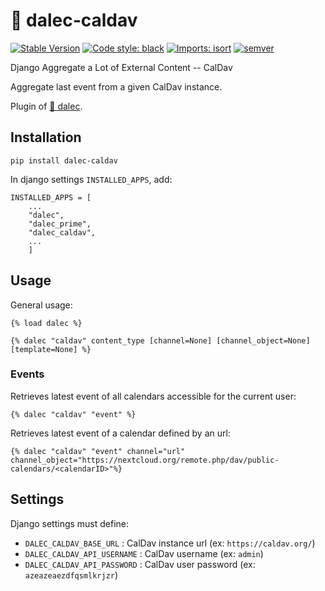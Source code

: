 # 📅 dalec-caldav

[![Stable Version](https://img.shields.io/pypi/v/dalec-caldav?color=blue)](https://pypi.org/project/dalec-caldav/)
[![Code style: black](https://img.shields.io/badge/code%20style-black-000000.svg)](https://github.com/psf/black)
[![Imports: isort](https://img.shields.io/badge/%20imports-isort-%231674b1?style=flat&labelColor=ef8336)](https://pycqa.github.io/isort/)
[![semver](https://img.shields.io/badge/semver-2.0.0-green)](https://semver.org/)

Django Aggregate a Lot of External Content -- CalDav

Aggregate last event from a given CalDav instance.

Plugin of [🤖 dalec](https://github.com/webu/dalec).

## Installation

```
pip install dalec-caldav
```

In django settings `INSTALLED_APPS`, add:

```
INSTALLED_APPS = [
    ...
    "dalec",
    "dalec_prime",
    "dalec_caldav",
    ...
    ]
```


## Usage

General usage:
```django
{% load dalec %}

{% dalec "caldav" content_type [channel=None] [channel_object=None] [template=None] %}
```

### Events

Retrieves latest event of all calendars accessible for the current user:
```django
{% dalec "caldav" "event" %}
```

Retrieves latest event of a calendar defined by an url:
```django
{% dalec "caldav" "event" channel="url" channel_object="https://nextcloud.org/remote.php/dav/public-calendars/<calendarID>"%}
```


## Settings

Django settings must define:

  - `DALEC_CALDAV_BASE_URL` : CalDav instance url (ex: `https://caldav.org/`)
  - `DALEC_CALDAV_API_USERNAME` : CalDav username (ex: `admin`)
  - `DALEC_CALDAV_API_PASSWORD` : CalDav user password (ex: `azeazeaezdfqsmlkrjzr`)


